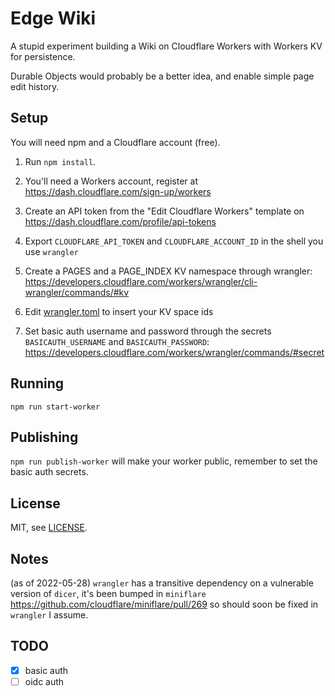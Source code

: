 # Edge Wiki

A stupid experiment building a Wiki on Cloudflare Workers with Workers KV for
persistence.

Durable Objects would probably be a better idea, and enable simple page edit
history.

## Setup

You will need npm and a Cloudflare account (free).

1. Run `npm install`.

1. You'll need a Workers account, register at
https://dash.cloudflare.com/sign-up/workers

1. Create an API token from the "Edit Cloudflare Workers" template on
https://dash.cloudflare.com/profile/api-tokens

1. Export `CLOUDFLARE_API_TOKEN` and `CLOUDFLARE_ACCOUNT_ID` in the shell you
use `wrangler`

1. Create a PAGES and a PAGE_INDEX KV namespace through wrangler:
https://developers.cloudflare.com/workers/wrangler/cli-wrangler/commands/#kv

1. Edit [wrangler.toml](./wrangler.toml) to insert your KV space ids

1. Set basic auth username and password through the secrets
`BASICAUTH_USERNAME` and `BASICAUTH_PASSWORD`:
https://developers.cloudflare.com/workers/wrangler/commands/#secret

## Running

`npm run start-worker`

## Publishing

`npm run publish-worker` will make your worker public, remember to set the
basic auth secrets.

## License

MIT, see [LICENSE](./LICENSE).

## Notes

(as of 2022-05-28) `wrangler` has a transitive dependency on a vulnerable
version of `dicer`, it's been bumped in `miniflare`
https://github.com/cloudflare/miniflare/pull/269 so should soon be fixed in
`wrangler` I assume.

## TODO

- [x] basic auth
- [ ] oidc auth
